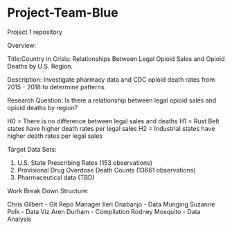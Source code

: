 # Project-Team-Blue
Project 1 repository

Overview:

Title:Country in Crisis: Relationships Between Legal Opioid Sales and Opioid Deaths by U.S. Region. 

Description: 
Investigate pharmacy data and CDC opioid death rates from 2015 - 2018 to determine patterns.  

Research Question:
Is there a relationship between legal opioid sales and opioid deaths by region? 

H0 = There is no difference between legal sales and deaths
H1 = Rust Belt states have higher death rates per legal sales
H2 = Industrial states have higher death rates per legal sales

Target Data Sets:
1. U.S. State Prescribing Rates (153 observations)
2. Provisional Drug Overdose Death Counts (13661 observations)
3. Pharmaceutical data (TBD)

Work Break Down Structure: 

Chris Gilbert - Git Repo Manager
Ileri Onabanjo - Data Munging
Suzanne Polk - Data Viz
Aren Durham - Compilation
Rodney Mosquito - Data Analysis
